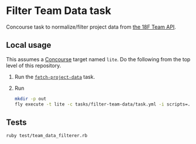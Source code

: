 # Filter Team Data task

Concourse task to normalize/filter project data from [the 18F Team API](https://team-api.18f.gov/public/api/).

## Local usage

This assumes a [Concourse](http://concourse.ci/) target named `lite`. Do the following from the top level of this repository.

1. Run the [`fetch-project-data`](../fetch-project-data.yml) task.
1. Run

    ```bash
    mkdir -p out
    fly execute -t lite -c tasks/filter-team-data/task.yml -i scripts=. -i projects-json=tmp --output filtered-projects=out
    ```

## Tests

```bash
ruby test/team_data_filterer.rb
```
